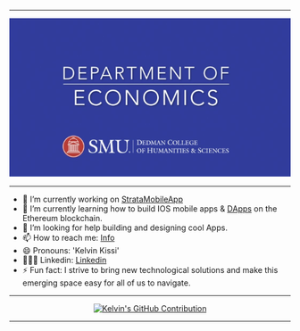 

<!-- **kissikelvin/kissikelvin** is a ✨ _special_ ✨ repository because its `README.md` (this file) appears on your GitHub profile. -->

---

<p align="center">                        
  <img src="./smu-econ.jpeg">
   </a>
</p>

---

- 🔭 I’m currently working on [StrataMobileApp](https://github.com/Strata-Innovative-Solutions) 
- 🌱 I’m currently learning how to build IOS mobile apps & [DApps](https://ethereum.org/en/dapps/) on the Ethereum blockchain.
- 🤔 I’m looking for help building and designing cool Apps.
- 📫 How to reach me: [Info](https://kelvinkissi.io/)
- 😄 Pronouns: 'Kelvin Kissi'
- 👨🏾‍💻 Linkedin: [Linkedin](https://www.linkedin.com/in/kelvin-kissi/)
- ⚡ Fun fact: I strive to bring new technological solutions and make this emerging space easy for all of us to navigate.

---


<p align="center">
  <a href="https://github.com/kissikelvin">
    <img src="http://github-profile-summary-cards.vercel.app/api/cards/profile-details?username=kissikelvin&theme=github_dark" alt="Kelvin's GitHub Contribution"/>
  </a>
</p>

---



<!-- [![Top Langs](https://github-readme-stats.vercel.app/api/top-langs/?username=kissikelvin&layout=compact)](https://github.com/kissikelvin/github-readme-stats)  -->
  
<!-- - 💬 Ask me about ... -->


